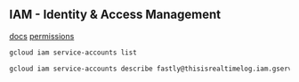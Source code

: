 IAM - Identity & Access Management
-

[docs](https://cloud.google.com/iam/docs/)
[permissions](https://cloud.google.com/iam/docs/permissions-reference)

````sh
gcloud iam service-accounts list

gcloud iam service-accounts describe fastly@thisisrealtimelog.iam.gserviceaccount.com
````
